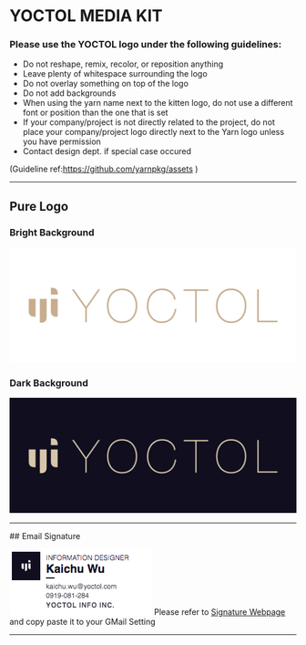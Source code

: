 # YOCTOL MEDIA KIT
### Please use the YOCTOL logo under the following guidelines:

- Do not reshape, remix, recolor, or reposition anything
- Leave plenty of whitespace surrounding the logo
- Do not overlay something on top of the logo
- Do not add backgrounds
- When using the yarn name next to the kitten logo, do not use a different font or position than the one that is set
- If your company/project is not directly related to the project, do not place your company/project logo directly next to the Yarn logo unless you have permission
- Contact design dept. if special case occured

(Guideline ref:https://github.com/yarnpkg/assets )


<hr />

## Pure Logo
### Bright Background
![](https://github.com/Yoctol/assets/blob/master/Yoctol_Logo__BrightBg.png)
### Dark Background
![](https://github.com/Yoctol/assets/blob/master/Yoctol_Logo__DarkBg.png)


<hr />
## Email Signature

![](https://github.com/Yoctol/assets/blob/master/Signature_Snapshot.png)
Please refer to [Signature Webpage](https://dl.dropboxusercontent.com/u/19373021/YOCTOL/testing%20pool/signature_03.html)
and copy paste it to your GMail Setting

<hr />
